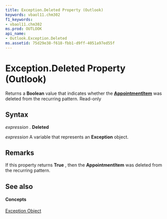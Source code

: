 ```yaml
---
title: Exception.Deleted Property (Outlook)
keywords: vbaol11.chm302
f1_keywords:
- vbaol11.chm302
ms.prod: OUTLOOK
api_name:
- Outlook.Exception.Deleted
ms.assetid: 75d29e38-f618-fbb1-d9ff-4051a97ed55f
---
```



# Exception.Deleted Property (Outlook)

Returns a  **Boolean** value that indicates whether the **[AppointmentItem](appointmentitem-object-outlook.md)** was deleted from the recurring pattern. Read-only


## Syntax

 _expression_ . **Deleted**

 _expression_ A variable that represents an **Exception** object.


## Remarks

If this property returns  **True** , then the **AppointmentItem** was deleted from the recurring pattern.


## See also


#### Concepts


[Exception Object](exception-object-outlook.md)

